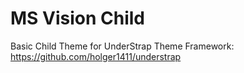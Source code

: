 # MS Vision Child
Basic Child Theme for UnderStrap Theme Framework: https://github.com/holger1411/understrap

